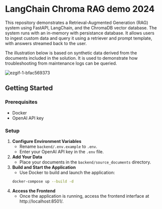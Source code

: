 # LangChain Chroma RAG demo 2024

This repository demonstrates a Retrieval-Augmented Generation (RAG) system using FastAPI, LangChain, and the ChromaDB vector database. The system runs with an in-memory with persistance database. It allows users to ingest custom data and query it using a retriever and prompt template, with answers streamed back to the user.

The illustration below is based on synthetic data derived from the documents included in the solution. It is used to demonstrate how troubleshooting from maintenance logs can be queried.

![ezgif-1-bfac569373](https://github.com/user-attachments/assets/170bfbd0-81e7-4f1d-acf5-3321043ae2ed)

## Getting Started
### Prerequisites
- Docker
- OpenAI API key

### Setup
1. **Configure Environment Variables**
   - Rename `backend/.env.example` to `.env`.
   - Enter your OpenAI API key in the `.env` file.
2. **Add Your Data**
   - Place your documents in the `backend/source_documents` directory.
3. **Build and Start the Application**
   - Use Docker to build and launch the application:
    ```bash
    docker-compose up --build -d
    ```
4. **Access the Frontend**
   - Once the application is running, access the frontend interface at http://localhost:8501/.
